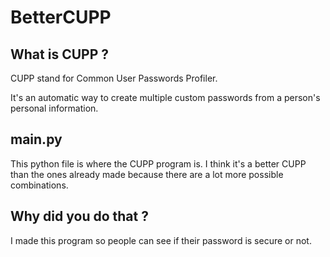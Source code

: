 # BetterCUPP
## What is CUPP ?
CUPP stand for Common User Passwords Profiler.

It's an automatic way to create multiple custom passwords from a person's personal information.


## main.py
This python file is where the CUPP program is.
I think it's a better CUPP than the ones already made because there are a lot more possible combinations.


## Why did you do that ?
I made this program so people can see if their password is secure or not.
